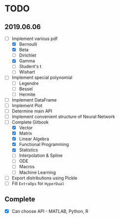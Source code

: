 # TODO

## 2019.06.06

- [ ] Implement various pdf
    - [x] Bernoulli
    - [x] Beta
    - [ ] Dirichlet
    - [x] Gamma
    - [ ] Student's t
    - [ ] Wishart
- [ ] Implement special polynomial
    - [ ] Legendre
    - [ ] Bessel
    - [ ] Hermite
- [ ] Implement DataFrame
- [ ] Implement Plot
- [ ] Determine main API
- [ ] Implement convenient structure of Neural Network
- [ ] Complete Gitbook
    - [x] Vector
    - [x] Matrix
    - [x] Linear Algebra
    - [x] Functional Programming
    - [x] Statistics
    - [ ] Interpolation & Spline
    - [ ] ODE
    - [ ] Macros
    - [ ] Machine Learning
- [ ] Export distributions using Pickle
- [ ] Fill `ExtraOps` for `HyperDual`

## Complete

- [x] Can choose API - MATLAB, Python, R
